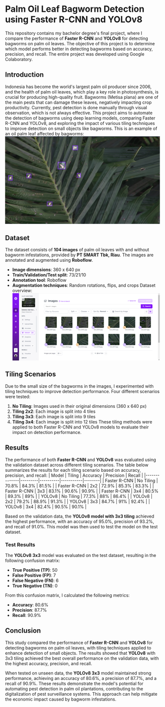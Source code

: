 # Palm Oil Leaf Bagworm Detection using Faster R-CNN and YOLOv8
This repository contains my bachelor degree's final project, where I compare the performance of **Faster R-CNN** and **YOLOv8** for detecting bagworms on palm oil leaves. The objective of this project is to determine which model performs better in detecting bagworms based on accuracy, precision, and recall. The entire project was developed using Google Colaboratory.
## Introduction
Indonesia has become the world's largest palm oil producer since 2006, and the health of palm oil leaves, which play a key role in photosynthesis, is crucial for producing high-quality fruit. Bagworms (Metisa plana) are one of the main pests that can damage these leaves, negatively impacting crop productivity.
Currently, pest detection is done manually through visual observation, which is not always effective. This project aims to automate the detection of bagworms using deep learning models, comparing Faster R-CNN and YOLOv8, and exploring the impact of various tiling techniques to improve detection on small objects like bagworms.
This is an example of an oil palm leaf affected by bagworms:
![alt_text](https://github.com/ameliapuspa/Skripsi-Object-Detection/blob/main/images/ulat%20kantong.png?raw=true)
## Dataset
The dataset consists of **104 images** of palm oil leaves with and without bagworm infestations, provided by **PT SMART Tbk, Riau**. The images are annotated and augmented using **Roboflow**.
- **Image dimensions**: 360 x 640 px
- **Train/Validation/Test split**: 73/21/10
- **Annotation tool**: Roboflow
- **Augmentation techniques**: Random rotations, flips, and crops
Dataset overview:
![alt_text](https://github.com/ameliapuspa/Skripsi-Object-Detection/blob/main/images/dataset%20preview.png?raw=true)
## Tiling Scenarios
Due to the small size of the bagworms in the images, I experimented with tiling techniques to improve detection performance. Four different scenarios were tested:
1. **No Tiling**: Images used in their original dimensions (360 x 640 px)
2. **Tiling 2x2**: Each image is split into 4 tiles
3. **Tiling 3x3**: Each image is split into 9 tiles
4. **Tiling 3x4**: Each image is split into 12 tiles
These tiling methods were applied to both Faster R-CNN and YOLOv8 models to evaluate their impact on detection performance.
## Results
The performance of both **Faster R-CNN** and **YOLOv8** was evaluated using the validation dataset across different tiling scenarios. The table below summarizes the results for each tiling scenario based on accuracy, precision, and recall:
| Model        | Tiling  | Accuracy | Precision | Recall |
|--------------|---------|----------|-----------|--------|
| Faster R-CNN | No Tiling | 70.8%     | 84.3%       | 81.5%    |
| Faster R-CNN | 2x2     | 72.9%      | 85.3%       | 83.3%    |
| Faster R-CNN | 3x3     | 83.1%      | 90.6%       | 90.9%    |
| Faster R-CNN | 3x4     | 80.5%      | 89.3%       | 89%    |
| YOLOv8       | No Tiling | 77.3%     | 88%       | 86.4%    |
| YOLOv8       | 2x2     | 79.2%      | 88.9%       | 91.3%    |
| YOLOv8       | 3x3     | 84.7%      | 91%       | 92.4%    |
| YOLOv8       | 3x4     | 82.4%      | 90.5%       | 90.1%    |

Based on the validation data, the **YOLOv8 model with 3x3 tiling** achieved the highest performance, with an accuracy of 95.0%, precision of 93.2%, and recall of 91.0%. This model was then used to test the model on the test dataset.
### Test Results
The **YOLOv8 3x3** model was evaluated on the test dataset, resulting in the following confusion matrix:
- **True Positive (TP)**: 50
- **False Positive (FP)**: 7
- **False Negative (FN)**: 6
- **True Negative (TN)**: 0

From this confusion matrix, I calculated the following metrics:
- **Accuracy**: 80.6%
- **Precision**: 87.7%
- **Recall**: 90.9%
## Conclusion
This study compared the performance of **Faster R-CNN** and **YOLOv8** for detecting bagworms on palm oil leaves, with tiling techniques applied to enhance detection of small objects. The results showed that **YOLOv8** with 3x3 tiling achieved the best overall performance on the validation data, with the highest accuracy, precision, and recall.

When tested on unseen data, the **YOLOv8 3x3** model maintained strong performance, achieving an accuracy of 80.6%, a precision of 87.7%, and a recall of 90.9%. These results demonstrate the model's potential for automating pest detection in palm oil plantations, contributing to the digitalization of pest surveillance systems. This approach can help mitigate the economic impact caused by bagworm infestations.
